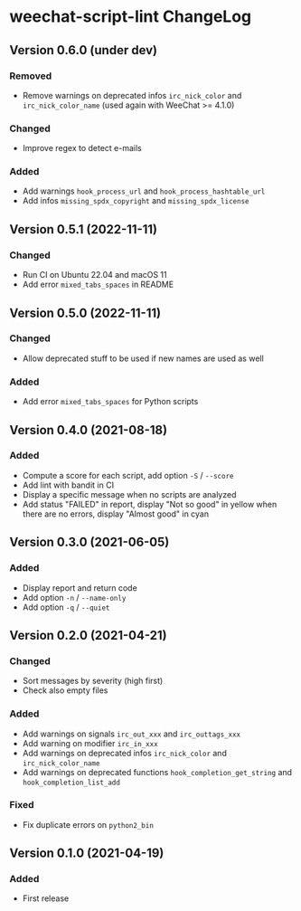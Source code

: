 # weechat-script-lint ChangeLog

## Version 0.6.0 (under dev)

### Removed

- Remove warnings on deprecated infos `irc_nick_color` and `irc_nick_color_name` (used again with WeeChat >= 4.1.0)

### Changed

- Improve regex to detect e-mails

### Added

- Add warnings `hook_process_url` and `hook_process_hashtable_url`
- Add infos `missing_spdx_copyright` and `missing_spdx_license`

## Version 0.5.1 (2022-11-11)

### Changed

- Run CI on Ubuntu 22.04 and macOS 11
- Add error `mixed_tabs_spaces` in README

## Version 0.5.0 (2022-11-11)

### Changed

- Allow deprecated stuff to be used if new names are used as well

### Added

- Add error `mixed_tabs_spaces` for Python scripts

## Version 0.4.0 (2021-08-18)

### Added

- Compute a score for each script, add option `-S` / `--score`
- Add lint with bandit in CI
- Display a specific message when no scripts are analyzed
- Add status "FAILED" in report, display "Not so good" in yellow when there are no errors, display "Almost good" in cyan

## Version 0.3.0 (2021-06-05)

### Added

- Display report and return code
- Add option `-n` / `--name-only`
- Add option `-q` / `--quiet`

## Version 0.2.0 (2021-04-21)

### Changed

- Sort messages by severity (high first)
- Check also empty files

### Added

- Add warnings on signals `irc_out_xxx` and `irc_outtags_xxx`
- Add warning on modifier `irc_in_xxx`
- Add warnings on deprecated infos `irc_nick_color` and `irc_nick_color_name`
- Add warnings on deprecated functions `hook_completion_get_string` and `hook_completion_list_add`

### Fixed

- Fix duplicate errors on `python2_bin`

## Version 0.1.0 (2021-04-19)

### Added

- First release
